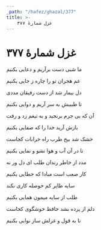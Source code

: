 ```yaml
---
_path: "/hafez/ghazal/377"
title: >-
    غزل شمارهٔ ۳۷۷
---
```

# غزل شمارهٔ ۳۷۷

<div class="b" id="bn1"><div class="m1"><p>ما شبی دست برآریم و دعایی بکنیم</p></div>
<div class="m2"><p>غم هجران تو را چاره ز جایی بکنیم</p></div></div>
<div class="b" id="bn2"><div class="m1"><p>دل بیمار شد از دست رفیقان مددی</p></div>
<div class="m2"><p>تا طبیبش به سر آریم و دوایی بکنیم</p></div></div>
<div class="b" id="bn3"><div class="m1"><p>آن که بی جرم برنجید و به تیغم زد و رفت</p></div>
<div class="m2"><p>بازش آرید خدا را که صفایی بکنیم</p></div></div>
<div class="b" id="bn4"><div class="m1"><p>خشک شد بیخ طرب راه خرابات کجاست</p></div>
<div class="m2"><p>تا در آن آب و هوا نشو و نمایی بکنیم</p></div></div>
<div class="b" id="bn5"><div class="m1"><p>مدد از خاطر رندان طلب ای دل ور نه</p></div>
<div class="m2"><p>کار صعب است مبادا که خطایی بکنیم</p></div></div>
<div class="b" id="bn6"><div class="m1"><p>سایه طایر کم حوصله کاری نکند</p></div>
<div class="m2"><p>طلب از سایه میمون همایی بکنیم</p></div></div>
<div class="b" id="bn7"><div class="m1"><p>دلم از پرده بشد حافظ خوشگوی کجاست</p></div>
<div class="m2"><p>تا به قول و غزلش ساز نوایی بکنیم</p></div></div>
